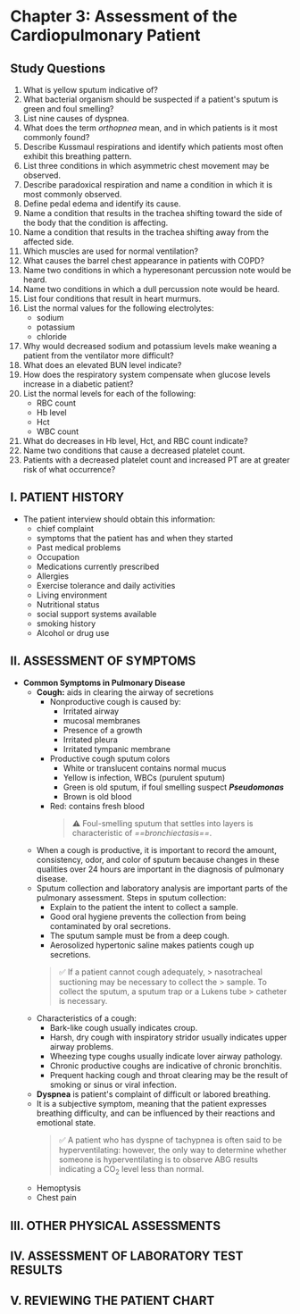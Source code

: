 # Chapter 3: Assessment of the Cardiopulmonary Patient

## Study Questions

1. What is yellow sputum indicative of?
2. What bacterial organism should be suspected if a patient's sputum is green and
foul smelling?
3. List nine causes of dyspnea.
4. What does the term *orthopnea* mean, and in which patients is it most commonly
found?
5. Describe Kussmaul respirations and identify which patients most often
exhibit this breathing pattern.
6. List three conditions in which asymmetric chest movement may be observed.
7. Describe paradoxical respiration and name a condition in which it is most
commonly observed.
8. Define pedal edema and identify its cause.
9. Name a condition that results in the trachea shifting toward the side of the body that the condition is  affecting.
10. Name a condition that results in the trachea shifting away from the
affected side.
11. Which muscles are used for normal ventilation?
12. What causes the barrel chest appearance in patients with COPD? 
13. Name two conditions in which a hyperesonant percussion note would be
heard.
14. Name two conditions in which a dull percussion note would be heard.
15. List four conditions that result in heart murmurs.
16. List the normal values for the following electrolytes:
	- sodium
	- potassium
	- chloride
17. Why would decreased sodium and potassium levels make weaning a patient from
the ventilator more difficult?
18. What does an elevated BUN level indicate?
19. How does the respiratory system compensate when glucose levels increase in
a diabetic patient?
20. List the normal levels for each of the following:
	- RBC count
	- Hb level
	- Hct 
	- WBC count
21. What do decreases in Hb level, Hct, and RBC count indicate?
22. Name two conditions that cause a decreased platelet count.
23. Patients with a decreased platelet count and increased PT are at greater
risk of what occurrence?


## I. PATIENT HISTORY

- The patient interview should obtain this information:
    - chief complaint
    - symptoms that the patient has and when they started
    - Past medical problems
    - Occupation
    - Medications currently prescribed
    - Allergies
    - Exercise tolerance and daily activities
    - Living environment
    - Nutritional status
    - social support systems available
    - smoking history
    - Alcohol or drug use

## II. ASSESSMENT OF SYMPTOMS

- **Common Symptoms in Pulmonary Disease**
    - **Cough:** aids in clearing the airway of secretions
        - Nonproductive cough is caused by:
            - Irritated airway
            - mucosal membranes
            - Presence of a growth
            - Irritated pleura
            - Irritated tympanic membrane
        - Productive cough sputum colors
            - White or translucent contains normal mucus
            - Yellow is infection, WBCs (purulent sputum)
            - Green is old sputum, if foul smelling suspect ***Pseudomonas***
            - Brown is old blood
	    - Red: contains fresh blood
            > :warning: Foul-smelling sputum that settles into layers is
            > characteristic of *==bronchiectasis==*.
	- When a cough  is productive, it is important to record the amount,
	  consistency, odor, and color of sputum because changes in these
qualities over 24 hours are important in the diagnosis of pulmonary disease.
	- Sputum collection and laboratory analysis are important parts of the
	  pulmonary assessment. Steps in sputum collection:
		- Explain to the patient the intent to collect a sample.
		- Good oral hygiene prevents the collection from being
		  contaminated by oral secretions.
		- The sputum sample must be from a deep cough.
		- Aerosolized hypertonic saline makes patients cough up
		  secretions.
		> :white_check_mark: If a patient cannot cough adequately,
                > nasotracheal suctioning may be necessary to collect the
                > sample. To collect the sputum, a sputum trap or a Lukens tube
                > catheter is necessary.
	- Characteristics of a cough:
		- Bark-like cough usually indicates croup.
		- Harsh, dry cough with inspiratory stridor usually indicates
		  upper airway problems.
		- Wheezing type coughs usually indicate lover airway pathology.
		- Chronic productive coughs are indicative of chronic
		  bronchitis.
		- Prequent hacking cough and throat clearing may be the result
		  of smoking or sinus or viral infection. 
    - **Dyspnea** is patient's complaint of difficult or labored breathing.
	- It is a subjective symptom, meaning that the patient expresses
	  breathing difficulty, and can be influenced by their reactions and
emotional state.			
        > :white_check_mark: A patient who has dyspne of tachypnea is often
        > said to be hyperventilating: however, the only way to determine
        > whether someone is hyperventilating is to observe ABG results
        > indicating a CO<sub>2</sub> level less than normal.
    - Hemoptysis
    - Chest pain

## III. OTHER PHYSICAL ASSESSMENTS

## IV. ASSESSMENT OF LABORATORY TEST RESULTS

## V. REVIEWING THE PATIENT CHART

